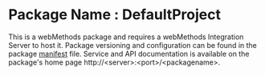 # Package Name : DefaultProject
This is a webMethods package and requires a webMethods Integration Server to host it. Package versioning and configuration can be found in the package [manifest](./DefaultProject/manifest.v3) file. Service and API documentation is available on the package's home page http://&lt;server&gt;:&lt;port&gt;/&lt;packagename>.